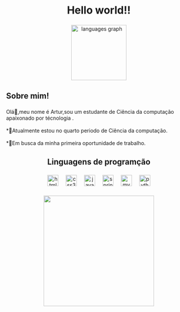 <h1 align="center">Hello world!!</h1>

###

<div align="center">
  <img src="https://github-readme-stats.vercel.app/api/top-langs?username=artgomesz&locale=en&hide_title=false&layout=compact&card_width=320&langs_count=5&theme=prussian&hide_border=false&order=2" height="150" alt="languages graph"  />
</div>

###

<h2 align="left">Sobre mim!</h2>

###

<p align="left">Olá👋,meu nome é Artur,sou um estudante de Ciência da computação apaixonado por técnologia .<br><br>*🧠Atualmente estou no quarto periodo de Ciência da computação.<br><br>*🔭Em busca da minha primeira oportunidade de trabalho.</p>

###

<h2 align="center">Linguagens de programção</h2>

###

<div align="center">
  <img src="https://cdn.simpleicons.org/html5/E34F26" height="30" alt="html5 logo"  />
  <img width="12" />
  <img src="https://cdn.simpleicons.org/css3/1572B6" height="30" alt="css3 logo"  />
  <img width="12" />
  <img src="https://skillicons.dev/icons?i=java" height="30" alt="java logo"  />
  <img width="12" />
  <img src="https://skillicons.dev/icons?i=spring" height="30" alt="spring logo"  />
  <img width="12" />
  <img src="https://skillicons.dev/icons?i=mysql" height="30" alt="mysql logo"  />
  <img width="12" />
  <img src="https://cdn.simpleicons.org/python/3776AB" height="30" alt="python logo"  />
</div>

###

<div align="center">
  <img height="300" src="https://i.gifer.com/Mf08.gif"  />
</div>

###
